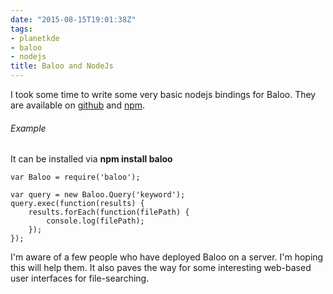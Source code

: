 ```yaml
---
date: "2015-08-15T19:01:38Z"
tags:
- planetkde
- baloo
- nodejs
title: Baloo and NodeJs
---
```


I took some time to write some very basic nodejs bindings for Baloo. They are available on [github](https://github.com/vHanda/node-baloo) and [npm](https://www.npmjs.com/package/baloo).

###### Example
It can be installed via **npm install baloo**

```node
var Baloo = require('baloo');

var query = new Baloo.Query('keyword');
query.exec(function(results) {
    results.forEach(function(filePath) {
        console.log(filePath);
    });
}); 
```

I'm aware of a few people who have deployed Baloo on a server. I'm hoping this will help them. It also paves the way for some interesting web-based user interfaces for file-searching.

